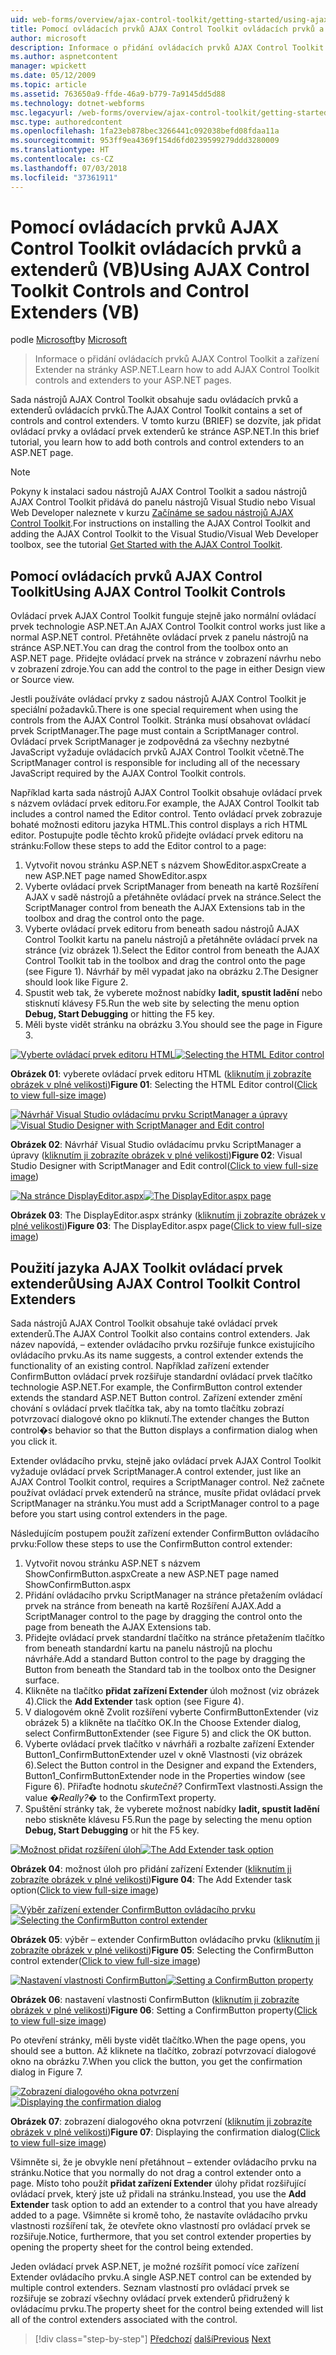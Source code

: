```yaml
---
uid: web-forms/overview/ajax-control-toolkit/getting-started/using-ajax-control-toolkit-controls-and-control-extenders-vb
title: Pomocí ovládacích prvků AJAX Control Toolkit ovládacích prvků a extenderů (VB) | Dokumentace Microsoftu
author: microsoft
description: Informace o přidání ovládacích prvků AJAX Control Toolkit a zařízení Extender na stránky ASP.NET.
ms.author: aspnetcontent
manager: wpickett
ms.date: 05/12/2009
ms.topic: article
ms.assetid: 763650a9-ffde-46a9-b779-7a9145dd5d88
ms.technology: dotnet-webforms
msc.legacyurl: /web-forms/overview/ajax-control-toolkit/getting-started/using-ajax-control-toolkit-controls-and-control-extenders-vb
msc.type: authoredcontent
ms.openlocfilehash: 1fa23eb878bec3266441c092038befd08fdaa11a
ms.sourcegitcommit: 953ff9ea4369f154d6fd0239599279ddd3280009
ms.translationtype: HT
ms.contentlocale: cs-CZ
ms.lasthandoff: 07/03/2018
ms.locfileid: "37361911"
---
```

<a name="using-ajax-control-toolkit-controls-and-control-extenders-vb"></a><span data-ttu-id="9a83b-103">Pomocí ovládacích prvků AJAX Control Toolkit ovládacích prvků a extenderů (VB)</span><span class="sxs-lookup"><span data-stu-id="9a83b-103">Using AJAX Control Toolkit Controls and Control Extenders (VB)</span></span>
====================
<span data-ttu-id="9a83b-104">podle [Microsoft](https://github.com/microsoft)</span><span class="sxs-lookup"><span data-stu-id="9a83b-104">by [Microsoft](https://github.com/microsoft)</span></span>

> <span data-ttu-id="9a83b-105">Informace o přidání ovládacích prvků AJAX Control Toolkit a zařízení Extender na stránky ASP.NET.</span><span class="sxs-lookup"><span data-stu-id="9a83b-105">Learn how to add AJAX Control Toolkit controls and extenders to your ASP.NET pages.</span></span>


<span data-ttu-id="9a83b-106">Sada nástrojů AJAX Control Toolkit obsahuje sadu ovládacích prvků a extenderů ovládacích prvků.</span><span class="sxs-lookup"><span data-stu-id="9a83b-106">The AJAX Control Toolkit contains a set of controls and control extenders.</span></span> <span data-ttu-id="9a83b-107">V tomto kurzu (BRIEF) se dozvíte, jak přidat ovládací prvky a ovládací prvek extenderů ke stránce ASP.NET.</span><span class="sxs-lookup"><span data-stu-id="9a83b-107">In this brief tutorial, you learn how to add both controls and control extenders to an ASP.NET page.</span></span>

> [!NOTE] 
> 
> <span data-ttu-id="9a83b-108">Pokyny k instalaci sadou nástrojů AJAX Control Toolkit a sadou nástrojů AJAX Control Toolkit přidává do panelu nástrojů Visual Studio nebo Visual Web Developer naleznete v kurzu [Začínáme se sadou nástrojů AJAX Control Toolkit](get-started-with-the-ajax-control-toolkit-vb.md).</span><span class="sxs-lookup"><span data-stu-id="9a83b-108">For instructions on installing the AJAX Control Toolkit and adding the AJAX Control Toolkit to the Visual Studio/Visual Web Developer toolbox, see the tutorial [Get Started with the AJAX Control Toolkit](get-started-with-the-ajax-control-toolkit-vb.md).</span></span>


## <a name="using-ajax-control-toolkit-controls"></a><span data-ttu-id="9a83b-109">Pomocí ovládacích prvků AJAX Control Toolkit</span><span class="sxs-lookup"><span data-stu-id="9a83b-109">Using AJAX Control Toolkit Controls</span></span>

<span data-ttu-id="9a83b-110">Ovládací prvek AJAX Control Toolkit funguje stejně jako normální ovládací prvek technologie ASP.NET.</span><span class="sxs-lookup"><span data-stu-id="9a83b-110">An AJAX Control Toolkit control works just like a normal ASP.NET control.</span></span> <span data-ttu-id="9a83b-111">Přetáhněte ovládací prvek z panelu nástrojů na stránce ASP.NET.</span><span class="sxs-lookup"><span data-stu-id="9a83b-111">You can drag the control from the toolbox onto an ASP.NET page.</span></span> <span data-ttu-id="9a83b-112">Přidejte ovládací prvek na stránce v zobrazení návrhu nebo v zobrazení zdroje.</span><span class="sxs-lookup"><span data-stu-id="9a83b-112">You can add the control to the page in either Design view or Source view.</span></span>

<span data-ttu-id="9a83b-113">Jestli používáte ovládací prvky z sadou nástrojů AJAX Control Toolkit je speciální požadavků.</span><span class="sxs-lookup"><span data-stu-id="9a83b-113">There is one special requirement when using the controls from the AJAX Control Toolkit.</span></span> <span data-ttu-id="9a83b-114">Stránka musí obsahovat ovládací prvek ScriptManager.</span><span class="sxs-lookup"><span data-stu-id="9a83b-114">The page must contain a ScriptManager control.</span></span> <span data-ttu-id="9a83b-115">Ovládací prvek ScriptManager je zodpovědná za všechny nezbytné JavaScript vyžaduje ovládacích prvků AJAX Control Toolkit včetně.</span><span class="sxs-lookup"><span data-stu-id="9a83b-115">The ScriptManager control is responsible for including all of the necessary JavaScript required by the AJAX Control Toolkit controls.</span></span>

<span data-ttu-id="9a83b-116">Například karta sada nástrojů AJAX Control Toolkit obsahuje ovládací prvek s názvem ovládací prvek editoru.</span><span class="sxs-lookup"><span data-stu-id="9a83b-116">For example, the AJAX Control Toolkit tab includes a control named the Editor control.</span></span> <span data-ttu-id="9a83b-117">Tento ovládací prvek zobrazuje bohaté možnosti editoru jazyka HTML.</span><span class="sxs-lookup"><span data-stu-id="9a83b-117">This control displays a rich HTML editor.</span></span> <span data-ttu-id="9a83b-118">Postupujte podle těchto kroků přidejte ovládací prvek editoru na stránku:</span><span class="sxs-lookup"><span data-stu-id="9a83b-118">Follow these steps to add the Editor control to a page:</span></span>

1. <span data-ttu-id="9a83b-119">Vytvořit novou stránku ASP.NET s názvem ShowEditor.aspx</span><span class="sxs-lookup"><span data-stu-id="9a83b-119">Create a new ASP.NET page named ShowEditor.aspx</span></span>
2. <span data-ttu-id="9a83b-120">Vyberte ovládací prvek ScriptManager from beneath na kartě Rozšíření AJAX v sadě nástrojů a přetáhněte ovládací prvek na stránce.</span><span class="sxs-lookup"><span data-stu-id="9a83b-120">Select the ScriptManager control from beneath the AJAX Extensions tab in the toolbox and drag the control onto the page.</span></span>
3. <span data-ttu-id="9a83b-121">Vyberte ovládací prvek editoru from beneath sadou nástrojů AJAX Control Toolkit kartu na panelu nástrojů a přetáhněte ovládací prvek na stránce (viz obrázek 1).</span><span class="sxs-lookup"><span data-stu-id="9a83b-121">Select the Editor control from beneath the AJAX Control Toolkit tab in the toolbox and drag the control onto the page (see Figure 1).</span></span> <span data-ttu-id="9a83b-122">Návrhář by měl vypadat jako na obrázku 2.</span><span class="sxs-lookup"><span data-stu-id="9a83b-122">The Designer should look like Figure 2.</span></span>
4. <span data-ttu-id="9a83b-123">Spustit web tak, že vyberete možnost nabídky **ladit, spustit ladění** nebo stisknutí klávesy F5.</span><span class="sxs-lookup"><span data-stu-id="9a83b-123">Run the web site by selecting the menu option **Debug, Start Debugging** or hitting the F5 key.</span></span>
5. <span data-ttu-id="9a83b-124">Měli byste vidět stránku na obrázku 3.</span><span class="sxs-lookup"><span data-stu-id="9a83b-124">You should see the page in Figure 3.</span></span>


<span data-ttu-id="9a83b-125">[![Vyberte ovládací prvek editoru HTML](using-ajax-control-toolkit-controls-and-control-extenders-vb/_static/image1.jpg)](using-ajax-control-toolkit-controls-and-control-extenders-vb/_static/image1.png)</span><span class="sxs-lookup"><span data-stu-id="9a83b-125">[![Selecting the HTML Editor control](using-ajax-control-toolkit-controls-and-control-extenders-vb/_static/image1.jpg)](using-ajax-control-toolkit-controls-and-control-extenders-vb/_static/image1.png)</span></span>

<span data-ttu-id="9a83b-126">**Obrázek 01**: vyberete ovládací prvek editoru HTML ([kliknutím ji zobrazíte obrázek v plné velikosti](using-ajax-control-toolkit-controls-and-control-extenders-vb/_static/image2.png))</span><span class="sxs-lookup"><span data-stu-id="9a83b-126">**Figure 01**: Selecting the HTML Editor control([Click to view full-size image](using-ajax-control-toolkit-controls-and-control-extenders-vb/_static/image2.png))</span></span>


<span data-ttu-id="9a83b-127">[![Návrhář Visual Studio ovládacímu prvku ScriptManager a úpravy](using-ajax-control-toolkit-controls-and-control-extenders-vb/_static/image2.jpg)](using-ajax-control-toolkit-controls-and-control-extenders-vb/_static/image3.png)</span><span class="sxs-lookup"><span data-stu-id="9a83b-127">[![Visual Studio Designer with ScriptManager and Edit control](using-ajax-control-toolkit-controls-and-control-extenders-vb/_static/image2.jpg)](using-ajax-control-toolkit-controls-and-control-extenders-vb/_static/image3.png)</span></span>

<span data-ttu-id="9a83b-128">**Obrázek 02**: Návrhář Visual Studio ovládacímu prvku ScriptManager a úpravy ([kliknutím ji zobrazíte obrázek v plné velikosti](using-ajax-control-toolkit-controls-and-control-extenders-vb/_static/image4.png))</span><span class="sxs-lookup"><span data-stu-id="9a83b-128">**Figure 02**: Visual Studio Designer with ScriptManager and Edit control([Click to view full-size image](using-ajax-control-toolkit-controls-and-control-extenders-vb/_static/image4.png))</span></span>


<span data-ttu-id="9a83b-129">[![Na stránce DisplayEditor.aspx](using-ajax-control-toolkit-controls-and-control-extenders-vb/_static/image3.jpg)](using-ajax-control-toolkit-controls-and-control-extenders-vb/_static/image5.png)</span><span class="sxs-lookup"><span data-stu-id="9a83b-129">[![The DisplayEditor.aspx page](using-ajax-control-toolkit-controls-and-control-extenders-vb/_static/image3.jpg)](using-ajax-control-toolkit-controls-and-control-extenders-vb/_static/image5.png)</span></span>

<span data-ttu-id="9a83b-130">**Obrázek 03**: The DisplayEditor.aspx stránky ([kliknutím ji zobrazíte obrázek v plné velikosti](using-ajax-control-toolkit-controls-and-control-extenders-vb/_static/image6.png))</span><span class="sxs-lookup"><span data-stu-id="9a83b-130">**Figure 03**: The DisplayEditor.aspx page([Click to view full-size image](using-ajax-control-toolkit-controls-and-control-extenders-vb/_static/image6.png))</span></span>


## <a name="using-ajax-control-toolkit-control-extenders"></a><span data-ttu-id="9a83b-131">Použití jazyka AJAX Toolkit ovládací prvek extenderů</span><span class="sxs-lookup"><span data-stu-id="9a83b-131">Using AJAX Control Toolkit Control Extenders</span></span>

<span data-ttu-id="9a83b-132">Sada nástrojů AJAX Control Toolkit obsahuje také ovládací prvek extenderů.</span><span class="sxs-lookup"><span data-stu-id="9a83b-132">The AJAX Control Toolkit also contains control extenders.</span></span> <span data-ttu-id="9a83b-133">Jak název napovídá, – extender ovládacího prvku rozšiřuje funkce existujícího ovládacího prvku.</span><span class="sxs-lookup"><span data-stu-id="9a83b-133">As its name suggests, a control extender extends the functionality of an existing control.</span></span> <span data-ttu-id="9a83b-134">Například zařízení extender ConfirmButton ovládací prvek rozšiřuje standardní ovládací prvek tlačítko technologie ASP.NET.</span><span class="sxs-lookup"><span data-stu-id="9a83b-134">For example, the ConfirmButton control extender extends the standard ASP.NET Button control.</span></span> <span data-ttu-id="9a83b-135">Zařízení extender změní chování s ovládací prvek tlačítka tak, aby na tomto tlačítku zobrazí potvrzovací dialogové okno po kliknutí.</span><span class="sxs-lookup"><span data-stu-id="9a83b-135">The extender changes the Button control�s behavior so that the Button displays a confirmation dialog when you click it.</span></span>

<span data-ttu-id="9a83b-136">Extender ovládacího prvku, stejně jako ovládací prvek AJAX Control Toolkit vyžaduje ovládací prvek ScriptManager.</span><span class="sxs-lookup"><span data-stu-id="9a83b-136">A control extender, just like an AJAX Control Toolkit control, requires a ScriptManager control.</span></span> <span data-ttu-id="9a83b-137">Než začnete používat ovládací prvek extenderů na stránce, musíte přidat ovládací prvek ScriptManager na stránku.</span><span class="sxs-lookup"><span data-stu-id="9a83b-137">You must add a ScriptManager control to a page before you start using control extenders in the page.</span></span>

<span data-ttu-id="9a83b-138">Následujícím postupem použít zařízení extender ConfirmButton ovládacího prvku:</span><span class="sxs-lookup"><span data-stu-id="9a83b-138">Follow these steps to use the ConfirmButton control extender:</span></span>

1. <span data-ttu-id="9a83b-139">Vytvořit novou stránku ASP.NET s názvem ShowConfirmButton.aspx</span><span class="sxs-lookup"><span data-stu-id="9a83b-139">Create a new ASP.NET page named ShowConfirmButton.aspx</span></span>
2. <span data-ttu-id="9a83b-140">Přidání ovládacího prvku ScriptManager na stránce přetažením ovládací prvek na stránce from beneath na kartě Rozšíření AJAX.</span><span class="sxs-lookup"><span data-stu-id="9a83b-140">Add a ScriptManager control to the page by dragging the control onto the page from beneath the AJAX Extensions tab.</span></span>
3. <span data-ttu-id="9a83b-141">Přidejte ovládací prvek standardní tlačítko na stránce přetažením tlačítko from beneath standardní kartu na panelu nástrojů na plochu návrháře.</span><span class="sxs-lookup"><span data-stu-id="9a83b-141">Add a standard Button control to the page by dragging the Button from beneath the Standard tab in the toolbox onto the Designer surface.</span></span>
4. <span data-ttu-id="9a83b-142">Klikněte na tlačítko **přidat zařízení Extender** úloh možnost (viz obrázek 4).</span><span class="sxs-lookup"><span data-stu-id="9a83b-142">Click the **Add Extender** task option (see Figure 4).</span></span>
5. <span data-ttu-id="9a83b-143">V dialogovém okně Zvolit rozšíření vyberte ConfirmButtonExtender (viz obrázek 5) a klikněte na tlačítko OK.</span><span class="sxs-lookup"><span data-stu-id="9a83b-143">In the Choose Extender dialog, select ConfirmButtonExtender (see Figure 5) and click the OK button.</span></span>
6. <span data-ttu-id="9a83b-144">Vyberte ovládací prvek tlačítko v návrháři a rozbalte zařízení Extender Button1\_ConfirmButtonExtender uzel v okně Vlastnosti (viz obrázek 6).</span><span class="sxs-lookup"><span data-stu-id="9a83b-144">Select the Button control in the Designer and expand the Extenders, Button1\_ConfirmButtonExtender node in the Properties window (see Figure 6).</span></span> <span data-ttu-id="9a83b-145">Přiřaďte hodnotu *skutečně?* ConfirmText vlastnosti.</span><span class="sxs-lookup"><span data-stu-id="9a83b-145">Assign the value *�Really?�* to the ConfirmText property.</span></span>
7. <span data-ttu-id="9a83b-146">Spuštění stránky tak, že vyberete možnost nabídky **ladit, spustit ladění** nebo stiskněte klávesu F5.</span><span class="sxs-lookup"><span data-stu-id="9a83b-146">Run the page by selecting the menu option **Debug, Start Debugging** or hit the F5 key.</span></span>


<span data-ttu-id="9a83b-147">[![Možnost přidat rozšíření úloh](using-ajax-control-toolkit-controls-and-control-extenders-vb/_static/image4.jpg)](using-ajax-control-toolkit-controls-and-control-extenders-vb/_static/image7.png)</span><span class="sxs-lookup"><span data-stu-id="9a83b-147">[![The Add Extender task option](using-ajax-control-toolkit-controls-and-control-extenders-vb/_static/image4.jpg)](using-ajax-control-toolkit-controls-and-control-extenders-vb/_static/image7.png)</span></span>

<span data-ttu-id="9a83b-148">**Obrázek 04**: možnost úloh pro přidání zařízení Extender ([kliknutím ji zobrazíte obrázek v plné velikosti](using-ajax-control-toolkit-controls-and-control-extenders-vb/_static/image8.png))</span><span class="sxs-lookup"><span data-stu-id="9a83b-148">**Figure 04**: The Add Extender task option([Click to view full-size image](using-ajax-control-toolkit-controls-and-control-extenders-vb/_static/image8.png))</span></span>


<span data-ttu-id="9a83b-149">[![Výběr zařízení extender ConfirmButton ovládacího prvku](using-ajax-control-toolkit-controls-and-control-extenders-vb/_static/image5.jpg)](using-ajax-control-toolkit-controls-and-control-extenders-vb/_static/image9.png)</span><span class="sxs-lookup"><span data-stu-id="9a83b-149">[![Selecting the ConfirmButton control extender](using-ajax-control-toolkit-controls-and-control-extenders-vb/_static/image5.jpg)](using-ajax-control-toolkit-controls-and-control-extenders-vb/_static/image9.png)</span></span>

<span data-ttu-id="9a83b-150">**Obrázek 05**: výběr – extender ConfirmButton ovládacího prvku ([kliknutím ji zobrazíte obrázek v plné velikosti](using-ajax-control-toolkit-controls-and-control-extenders-vb/_static/image10.png))</span><span class="sxs-lookup"><span data-stu-id="9a83b-150">**Figure 05**: Selecting the ConfirmButton control extender([Click to view full-size image](using-ajax-control-toolkit-controls-and-control-extenders-vb/_static/image10.png))</span></span>


<span data-ttu-id="9a83b-151">[![Nastavení vlastnosti ConfirmButton](using-ajax-control-toolkit-controls-and-control-extenders-vb/_static/image6.jpg)](using-ajax-control-toolkit-controls-and-control-extenders-vb/_static/image11.png)</span><span class="sxs-lookup"><span data-stu-id="9a83b-151">[![Setting a ConfirmButton property](using-ajax-control-toolkit-controls-and-control-extenders-vb/_static/image6.jpg)](using-ajax-control-toolkit-controls-and-control-extenders-vb/_static/image11.png)</span></span>

<span data-ttu-id="9a83b-152">**Obrázek 06**: nastavení vlastnosti ConfirmButton ([kliknutím ji zobrazíte obrázek v plné velikosti](using-ajax-control-toolkit-controls-and-control-extenders-vb/_static/image12.png))</span><span class="sxs-lookup"><span data-stu-id="9a83b-152">**Figure 06**: Setting a ConfirmButton property([Click to view full-size image](using-ajax-control-toolkit-controls-and-control-extenders-vb/_static/image12.png))</span></span>


<span data-ttu-id="9a83b-153">Po otevření stránky, měli byste vidět tlačítko.</span><span class="sxs-lookup"><span data-stu-id="9a83b-153">When the page opens, you should see a button.</span></span> <span data-ttu-id="9a83b-154">Až kliknete na tlačítko, zobrazí potvrzovací dialogové okno na obrázku 7.</span><span class="sxs-lookup"><span data-stu-id="9a83b-154">When you click the button, you get the confirmation dialog in Figure 7.</span></span>


<span data-ttu-id="9a83b-155">[![Zobrazení dialogového okna potvrzení](using-ajax-control-toolkit-controls-and-control-extenders-vb/_static/image7.jpg)](using-ajax-control-toolkit-controls-and-control-extenders-vb/_static/image13.png)</span><span class="sxs-lookup"><span data-stu-id="9a83b-155">[![Displaying the confirmation dialog](using-ajax-control-toolkit-controls-and-control-extenders-vb/_static/image7.jpg)](using-ajax-control-toolkit-controls-and-control-extenders-vb/_static/image13.png)</span></span>

<span data-ttu-id="9a83b-156">**Obrázek 07**: zobrazení dialogového okna potvrzení ([kliknutím ji zobrazíte obrázek v plné velikosti](using-ajax-control-toolkit-controls-and-control-extenders-vb/_static/image14.png))</span><span class="sxs-lookup"><span data-stu-id="9a83b-156">**Figure 07**: Displaying the confirmation dialog([Click to view full-size image](using-ajax-control-toolkit-controls-and-control-extenders-vb/_static/image14.png))</span></span>


<span data-ttu-id="9a83b-157">Všimněte si, že je obvykle není přetáhnout – extender ovládacího prvku na stránku.</span><span class="sxs-lookup"><span data-stu-id="9a83b-157">Notice that you normally do not drag a control extender onto a page.</span></span> <span data-ttu-id="9a83b-158">Místo toho použít **přidat zařízení Extender** úlohy přidat rozšiřující ovládací prvek, který jste už přidali na stránku.</span><span class="sxs-lookup"><span data-stu-id="9a83b-158">Instead, you use the **Add Extender** task option to add an extender to a control that you have already added to a page.</span></span> <span data-ttu-id="9a83b-159">Všimněte si kromě toho, že nastavíte ovládacího prvku vlastnosti rozšíření tak, že otevřete okno vlastností pro ovládací prvek se rozšiřuje.</span><span class="sxs-lookup"><span data-stu-id="9a83b-159">Notice, furthermore, that you set control extender properties by opening the property sheet for the control being extended.</span></span>

<span data-ttu-id="9a83b-160">Jeden ovládací prvek ASP.NET, je možné rozšířit pomocí více zařízení Extender ovládacího prvku.</span><span class="sxs-lookup"><span data-stu-id="9a83b-160">A single ASP.NET control can be extended by multiple control extenders.</span></span> <span data-ttu-id="9a83b-161">Seznam vlastností pro ovládací prvek se rozšiřuje se zobrazí všechny ovládací prvek extenderů přidružený k ovládacímu prvku.</span><span class="sxs-lookup"><span data-stu-id="9a83b-161">The property sheet for the control being extended will list all of the control extenders associated with the control.</span></span>

> [!div class="step-by-step"]
> <span data-ttu-id="9a83b-162">[Předchozí](get-started-with-the-ajax-control-toolkit-vb.md)
> [další](creating-a-custom-ajax-control-toolkit-control-extender-vb.md)</span><span class="sxs-lookup"><span data-stu-id="9a83b-162">[Previous](get-started-with-the-ajax-control-toolkit-vb.md)
[Next](creating-a-custom-ajax-control-toolkit-control-extender-vb.md)</span></span>
